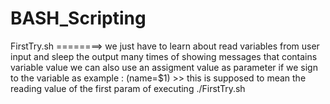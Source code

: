 # BASH_Scripting

FirstTry.sh ========> we just have to learn about read variables from user input and sleep the output many times of showing messages that contains variable value
we can also use an assigment value as parameter if we sign to the variable as example : (name=$1) >> this is supposed to mean the reading value of the first param of executing ./FirstTry.sh